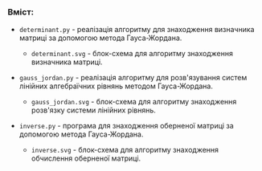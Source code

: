 ### Вміст:
- `determinant.py` - реалізація алгоритму для знаходження
визначника матриці за допомогою метода Гауса-Жордана.
  + `determinant.svg` - блок-схема для алгоритму знаходження
  визначника матриці.

- `gauss_jordan.py` - реалізація алгоритму для розв'язування 
систем лінійних алгебраїчних рівнянь методом Гауса-Жордана.
  + `gauss_jordan.svg` - блок-схема для алгоритму знаходження
    розв'язку системи лінійних рівнянь.

- `inverse.py` - програма для знаходження оберненої матриці
за допомогою метода Гауса-Жордана.
  + `inverse.svg` - блок-схема для алгоритму знаходження
    обчислення оберненої матриці.